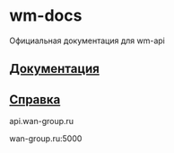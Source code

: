 # wm-docs
Официальная документация для wm-api

## [Документация](docs.md "Перейти")

## [Справка](manual.md "Перейти")

api.wan-group.ru

wan-group.ru:5000
 
